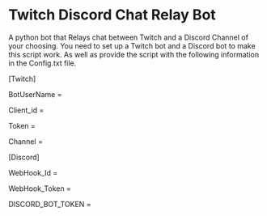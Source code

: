 # Twitch Discord Chat Relay Bot
A python bot that Relays chat between Twitch and a Discord Channel of your choosing.
You need to set up a Twitch bot and a Discord bot to make this script work. As well as provide the script with the following information in the Config.txt file.

[Twitch]

BotUserName = 

Client_id = 

Token =

Channel = 

[Discord]

WebHook_Id = 

WebHook_Token = 

DISCORD_BOT_TOKEN = 


